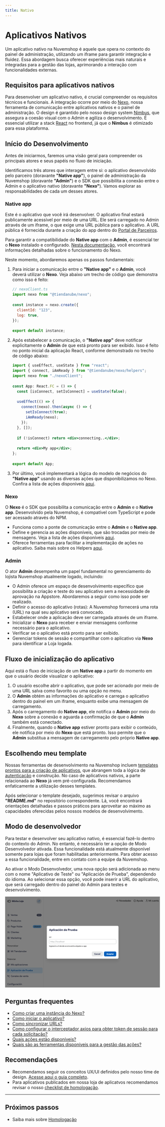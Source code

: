 ```yaml
---
title: Nativo
---
```


# Aplicativos Nativos

Um aplicativo nativo na Nuvemshop é aquele que opera no contexto do painel de administração, utilizando um iframe para garantir integração e fluidez. Essa abordagem busca oferecer experiências mais naturais e integradas para a gestão das lojas, aprimorando a interação com funcionalidades externas.

## Requisitos para aplicativos nativos

Para desenvolver um aplicativo nativo, é crucial compreender os requisitos técnicos e funcionais. A integração ocorre por meio do [Nexo](../developer-tools//nexo.md), nossa ferramenta de comunicação entre aplicativos nativos e o painel de administração. O design é garantido pelo nosso design system [Nimbus](../developer-tools/nimbus.md), que assegura a coesão visual com o Admin e agiliza o desenvolvimento. É essencial utilizar a stack [React](https://react.dev) no frontend, já que o **Nimbus** é otimizado para essa plataforma.

## Início do Desenvolvimento

Antes de iniciarmos, faremos uma visão geral para compreender os principais atores e seus papéis no fluxo de iniciação.

Identificamos três atores que interagem entre si: o aplicativo desenvolvido pelo parceiro (doravante **"Native app"**), o painel de administração da Nuvemshop (doravante **"Admin"**) e o SDK que possibilita a conexão entre o Admin e o aplicativo nativo (doravante **"Nexo"**). Vamos explorar as responsabilidades de cada um desses atores.

### Native app

Este é o aplicativo que você irá desenvolver. O aplicativo final estará publicamente acessível por meio de uma URL. Ele será carregado no Admin através de um iframe, o que exige uma URL pública para o aplicativo. A URL pública é fornecida durante a criação do app dentro do [Portal de Parceiros](https://partners.nuvemshop.com.br).

Para garantir a compatibilidade do **Native app** com o **Admin**, é essencial ter o **Nexo** instalado e configurado. [Nesta documentação](../developer-tools//nexo.md), você encontrará informações detalhadas sobre o funcionamento do Nexo.

Neste momento, abordaremos apenas os passos fundamentais:

1.  Para iniciar a comunicação entre o **"Native app"** e o **Admin**, você deverá utilizar o **Nexo**. Veja abaixo um trecho de código que demonstra como isso é feito:

    ```jsx
    // nexoClient.ts
    import nexo from "@tiendanube/nexo";

    const instance = nexo.create({
      clientId: "123",
      log: true,
    });

    export default instance;
    ```

2.  Após estabelecer a comunicação, o **"Native app"** deve notificar explicitamente o **Admin** de que está pronto para ser exibido. Isso é feito no ponto inicial da aplicação React, conforme demonstrado no trecho de código abaixo:

    ```jsx
    import { useEffect, useState } from "react";
    import { connect, iAmReady } from "@tiendanube/nexo/helpers";
    import nexo from "./nexoClient";

    const App: React.FC = () => {
      const [isConnect, setIsConnect] = useState(false);

      useEffect(() => {
        connect(nexo).then(async () => {
          setIsConnect(true);
          iAmReady(nexo);
        });
      }, []);

      if (!isConnect) return <div>connecting..</div>;

      return <div>My app</div>;
    };

    export default App;
    ```

3.  Por último, você implementará a lógica do modelo de negócios do **"Native app"** usando as diversas ações que disponibilizamos no Nexo. Confira a lista de ações disponíveis [aqui](../developer-tools/nexo.md#actions).

### Nexo

O **Nexo** é o SDK que possibilita a comunicação entre o **Admin** e o **Native app**. Desenvolvido pela Nuvemshop, é compatível com TypeScript e pode ser acessado através do NPM.

- Funciona como a ponte de comunicação entre o **Admin** e o **Native app**.
- Define e gerencia as ações disponíveis, que são trocadas por meio de mensagens. Veja a lista de ações disponíveis [aqui](../developer-tools/nexo.md#actions).
- Oferece ferramentas para facilitar a implementação de ações no aplicativo. Saiba mais sobre os Helpers [aqui](../developer-tools/nexo.md#helpers).

### Admin

O ator **Admin** desempenha um papel fundamental no gerenciamento do lojista Nuvemshop atualmente logado, incluindo:

- O Admin oferece um espaço de desenvolvimento específico que possibilita a criação e teste do seu aplicativo sem a necessidade de aprovação na Appstore. Abordaremos a seguir como isso pode ser realizado.
- Definir o acesso do aplicativo (rotas): A Nuvemshop fornecerá uma rota (URL) na qual seu aplicativo será convocado.
- Estabelecer onde a aplicação deve ser carregada através de um iframe.
- Inicializar o **Nexo** para receber e enviar mensagens conforme necessário para o aplicativo.
- Verificar se o aplicativo está pronto para ser exibido.
- Gerenciar tokens de sessão e compartilhar com o aplicativo via **Nexo** para identificar a Loja logada.

## Fluxo de inicialização do aplicativo

Aqui está o fluxo de iniciação de um **Native app** a partir do momento em que o usuário decide visualizar o aplicativo:

1. O usuário escolhe abrir o aplicativo, que pode ser acionado por meio de uma URL salva como favorito ou uma opção no menu.
2. O **Admin** obtém as informações do aplicativo e carrega o aplicativo dentro do painel em um iframe, enquanto exibe uma mensagem de carregamento.
3. Após o carregamento do **Native app**, ele notifica o **Admin** por meio do **Nexo** sobre a conexão e aguarda a confirmação de que o **Admin** também está conectado.
4. Finalmente, quando o **Native app** estiver pronto para exibir o conteúdo, ele notifica por meio do **Nexo** que está pronto. Isso permite que o **Admin** substitua a mensagem de carregamento pelo próprio **Native app**.

## Escolhendo meu template

Nossas ferramentas de desenvolvimento na Nuvemshop incluem [templates prontos para a criação de aplicativos](../developer-tools/templates#tipos-de-template), que abrangem toda a lógica de [autenticação](../applications/overview#autenticando-seu-aplicativo) e construção. No caso de aplicativos nativos, a parte relacionada ao **Nexo** já vem pré-configurada. Recomendamos enfaticamente a utilização desses templates.

Após selecionar o template desejado, sugerimos revisar o arquivo **"README.md"** no repositório correspondente. Lá, você encontrará orientações detalhadas e passos práticos para aproveitar ao máximo as capacidades oferecidas pelos nossos modelos de desenvolvimento.

## Modo de desenvolvedor

Para testar e desenvolver seu aplicativo nativo, é essencial fazê-lo dentro do contexto do Admin. No entanto, é necessário ter a opção de Modo Desenvolvedor ativada. Essa funcionalidade está atualmente disponível somente para lojas que foram habilitadas anteriormente. Para obter acesso a essa funcionalidade, entre em contato com a equipe da Nuvemshop.

Ao ativar o Modo Desenvolvedor, uma nova opção será adicionada ao menu com o nome "Aplicativo de Teste" ou "Aplicación de Prueba", dependendo do idioma. Ao selecionar essa opção, você pode inserir a URL do aplicativo, que será carregado dentro do painel do Admin para testes e desenvolvimento.

![Dev mode](../assets/dev-mode.png "Dev mode")

## Perguntas frequentes

- [Como criar uma instância do Nexo?](../developer-tools/nexo#create-a-nexo-instance)
- [Como iniciar o aplicativo?](../developer-tools/nexo#check-if-the-app-is-connected)
- [Como sincronizar URLs?](../developer-tools/nexo#enable-route-synchronization)
- [Como configurar o interceptador axios para obter token de sessão para cada solicitação?](../developer-tools/nexo#get-session-token)
- [Quais ações estão disponíveis?](../developer-tools/nexo#actions)
- [Quais são as ferramentas disponíveis para a gestão das ações?](../developer-tools/nexo#helpers)

## Recomendações

- Recomendamos seguir os conceitos UX/UI definidos pelo nosso time de design. [Acesse aqui o guia completo](../design-guidelines/overview.md).
- Para aplicativos publicados em nossa loja de aplicatvos recomendamos revisar o nosso [checklist de homologação](../homologation/overview.md).

---

## Próximos passos

- Saiba mais sobre [Homologação](../homologation/overview.md)
